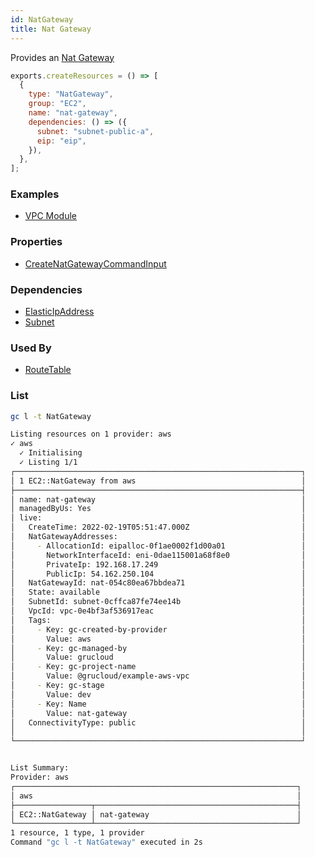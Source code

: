 ```yaml
---
id: NatGateway
title: Nat Gateway
---
```


Provides an [Nat Gateway](https://docs.aws.amazon.com/vpc/latest/userguide/vpc-nat-gateway.html)

```js
exports.createResources = () => [
  {
    type: "NatGateway",
    group: "EC2",
    name: "nat-gateway",
    dependencies: () => ({
      subnet: "subnet-public-a",
      eip: "eip",
    }),
  },
];
```

### Examples

- [VPC Module](https://github.com/grucloud/grucloud/blob/main/examples/aws/EC2/vpc)

### Properties

- [CreateNatGatewayCommandInput](https://docs.aws.amazon.com/AWSJavaScriptSDK/v3/latest/clients/client-ec2/interfaces/createnatgatewaycommandinput.html)

### Dependencies

- [ElasticIpAddress](./ElasticIpAddress.md)
- [Subnet](./Subnet.md)

### Used By

- [RouteTable](./RouteTable.md)

### List

```sh
gc l -t NatGateway
```

```sh
Listing resources on 1 provider: aws
✓ aws
  ✓ Initialising
  ✓ Listing 1/1
┌────────────────────────────────────────────────────────────────┐
│ 1 EC2::NatGateway from aws                                     │
├────────────────────────────────────────────────────────────────┤
│ name: nat-gateway                                              │
│ managedByUs: Yes                                               │
│ live:                                                          │
│   CreateTime: 2022-02-19T05:51:47.000Z                         │
│   NatGatewayAddresses:                                         │
│     - AllocationId: eipalloc-0f1ae0002f1d00a01                 │
│       NetworkInterfaceId: eni-0dae115001a68f8e0                │
│       PrivateIp: 192.168.17.249                                │
│       PublicIp: 54.162.250.104                                 │
│   NatGatewayId: nat-054c80ea67bbdea71                          │
│   State: available                                             │
│   SubnetId: subnet-0cffca87fe74ee14b                           │
│   VpcId: vpc-0e4bf3af536917eac                                 │
│   Tags:                                                        │
│     - Key: gc-created-by-provider                              │
│       Value: aws                                               │
│     - Key: gc-managed-by                                       │
│       Value: grucloud                                          │
│     - Key: gc-project-name                                     │
│       Value: @grucloud/example-aws-vpc                         │
│     - Key: gc-stage                                            │
│       Value: dev                                               │
│     - Key: Name                                                │
│       Value: nat-gateway                                       │
│   ConnectivityType: public                                     │
│                                                                │
└────────────────────────────────────────────────────────────────┘


List Summary:
Provider: aws
┌───────────────────────────────────────────────────────────────┐
│ aws                                                           │
├─────────────────┬─────────────────────────────────────────────┤
│ EC2::NatGateway │ nat-gateway                                 │
└─────────────────┴─────────────────────────────────────────────┘
1 resource, 1 type, 1 provider
Command "gc l -t NatGateway" executed in 2s
```
